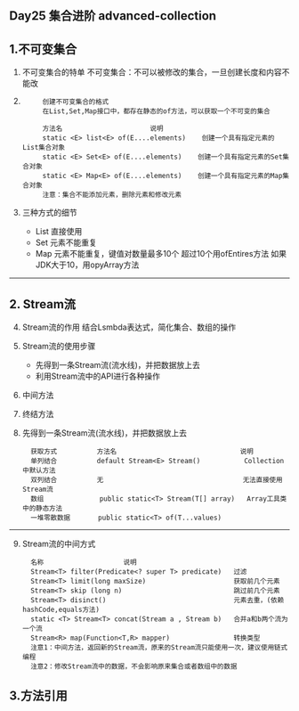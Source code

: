 ##  Day25 集合进阶 advanced-collection

## 1.不可变集合
1. 不可变集合的特单
   不可变集合：不可以被修改的集合，一旦创建长度和内容不能改

2. 
            创建不可变集合的格式
            在List,Set,Map接口中，都存在静态的of方法，可以获取一个不可变的集合

            方法名                      说明
            static <E> list<E> of(E....elements)    创建一个具有指定元素的List集合对象
            static <E> Set<E> of(E....elements)    创建一个具有指定元素的Set集合对象
            static <E> Map<E> of(E....elements)    创建一个具有指定元素的Map集合对象
            注意：集合不能添加元素，删除元素和修改元素
3. 三种方式的细节
   - List 直接使用
   - Set  元素不能重复
   - Map  元素不能重复，键值对数量最多10个 超过10个用ofEntires方法
          如果JDK大于10，用opyArray方法

---

## 2. Stream流
4. Stream流的作用
   结合Lsmbda表达式，简化集合、数组的操作

5. Stream流的使用步骤
   - 先得到一条Stream流(流水线)，并把数据放上去
   - 利用Stream流中的API进行各种操作


6. 中间方法

7. 终结方法


8. 先得到一条Stream流(流水线)，并把数据放上去
   
         获取方式          方法名                               说明
         单列结合          default Stream<E> Stream()           Collection中默认方法
         双列结合          无                                   无法直接使用Stream流
         数组              public static<T> Stream(T[] array)   Array工具类中的静态方法
         一堆零散数据       public static<T> of(T...values)

---
9. Stream流的中间方式

         名称                    说明
         Stream<T> filter(Predicate<? super T> predicate)   过滤
         Stream<T> limit(long maxSize)                      获取前几个元素
         Stream<T> skip (long n)                            跳过前几个元素
         Stream<T> disinct()                                元素去重，(依赖hashCode,equals方法)
         static <T> Stream<T> concat(Stream a , Stream b)   合并a和b两个流为一个流
         Stream<R> map(Function<T,R> mapper)                转换类型
         注意1：中间方法，返回新的Stream流，原来的Stream流只能使用一次，建议使用链式编程
         注意2：修改Stream流中的数据，不会影响原来集合或者数组中的数据


## 3.方法引用
